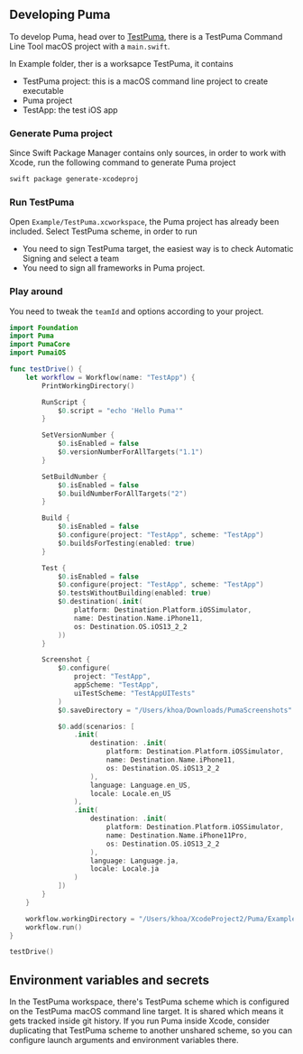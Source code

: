 ## Developing Puma

To develop Puma, head over to [TestPuma](https://github.com/pumaswift/Puma/tree/develop/Example/TestPuma), there is a TestPuma Command Line Tool macOS project with a `main.swift`.

In Example folder, ther is a worksapce TestPuma, it contains

- TestPuma project: this is a macOS command line project to create executable
- Puma project
- TestApp: the test iOS app

### Generate Puma project

Since Swift Package Manager contains only sources, in order to work with Xcode, run the following command to generate Puma project

```sh
swift package generate-xcodeproj
```

### Run TestPuma

Open `Example/TestPuma.xcworkspace`, the Puma project has already been included. Select TestPuma scheme, in order to run

- You need to sign TestPuma target, the easiest way is to check Automatic Signing and select a team
- You need to sign all frameworks in Puma project. 


### Play around

You need to tweak the `teamId` and options according to your project.

```swift
import Foundation
import Puma
import PumaCore
import PumaiOS

func testDrive() {
    let workflow = Workflow(name: "TestApp") {
        PrintWorkingDirectory()

        RunScript {
            $0.script = "echo 'Hello Puma'"
        }

        SetVersionNumber {
            $0.isEnabled = false
            $0.versionNumberForAllTargets("1.1")
        }

        SetBuildNumber {
            $0.isEnabled = false
            $0.buildNumberForAllTargets("2")
        }

        Build {
            $0.isEnabled = false
            $0.configure(project: "TestApp", scheme: "TestApp")
            $0.buildsForTesting(enabled: true)
        }

        Test {
            $0.isEnabled = false
            $0.configure(project: "TestApp", scheme: "TestApp")
            $0.testsWithoutBuilding(enabled: true)
            $0.destination(.init(
                platform: Destination.Platform.iOSSimulator,
                name: Destination.Name.iPhone11,
                os: Destination.OS.iOS13_2_2
            ))
        }

        Screenshot {
            $0.configure(
                project: "TestApp",
                appScheme: "TestApp",
                uiTestScheme: "TestAppUITests"
            )
            $0.saveDirectory = "/Users/khoa/Downloads/PumaScreenshots"

            $0.add(scenarios: [
                .init(
                    destination: .init(
                        platform: Destination.Platform.iOSSimulator,
                        name: Destination.Name.iPhone11,
                        os: Destination.OS.iOS13_2_2
                    ),
                    language: Language.en_US,
                    locale: Locale.en_US
                ),
                .init(
                    destination: .init(
                        platform: Destination.Platform.iOSSimulator,
                        name: Destination.Name.iPhone11Pro,
                        os: Destination.OS.iOS13_2_2
                    ),
                    language: Language.ja,
                    locale: Locale.ja
                )
            ])
        }
    }

    workflow.workingDirectory = "/Users/khoa/XcodeProject2/Puma/Example/TestApp"
    workflow.run()
}

testDrive()
```

## Environment variables and secrets

In the TestPuma workspace, there's TestPuma scheme which is configured on the TestPuma macOS command line target. It is shared which means it gets tracked inside git history. If you run Puma inside Xcode, consider duplicating that TestPuma scheme to another unshared scheme, so you can configure launch arguments and environment variables there.